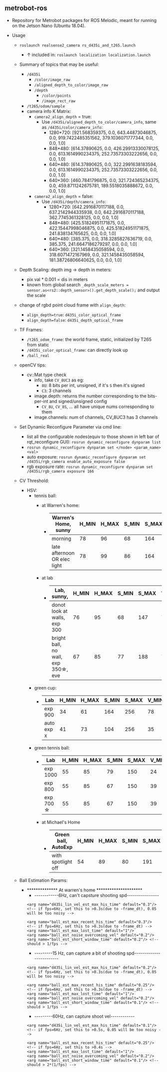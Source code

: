 ## metrobot-ros
+ Repository for Metrobot packages for ROS Melodic, meant for running on the Jetson Nano (Ubuntu 18.04).

+ Usage
    + `roslaunch realsense2_camera rs_d435i_and_t265.launch`
      + ↑ included in: `roslaunch localization localization.launch`
    
  + Summary of topics that may be useful:
    + `/d435i`
      + `/color/image_raw`
      + `/aligned_depth_to_color/image_raw`
      + `/depth`
        + `/color/points`
        + `/image_rect_raw`
    + `/t265/odom/sample`
    + camera info K Matrix:
      + `camera2_align_depth` = true:
        + Use `/d435i/aligned_depth_to_color/camera_info`, same as `/d435i/color/camera_info`:
          + 1280*720: [921.568359375, 0.0, 643.44873046875, 0.0, 919.7422485351562, 379.1036071777344, 0.0, 0.0, 1.0]
          + 848*480: [614.37890625, 0.0, 426.29913330078125, 0.0, 613.1614990234375, 252.73573303222656, 0.0, 0.0, 1.0]
          + 640*480: [614.37890625, 0.0, 322.2991638183594, 0.0, 613.1614990234375, 252.73573303222656, 0.0, 0.0, 1.0]
          + 640*360: [460.7841796875, 0.0, 321.724365234375, 0.0, 459.8711242675781, 189.5518035888672, 0.0, 0.0, 1.0]
      + `camera2_align_depth` = false:
        + Use `/d435i/depth/camera_info`:
          + 1280*720: [642.2916870117188, 0.0, 637.2142944335938, 0.0, 642.2916870117188, 362.7745361328125, 0.0, 0.0, 1.0]
          + 848*480: [425.51824951171875, 0.0, 422.15447998046875, 0.0, 425.51824951171875, 241.838134765625, 0.0, 0.0, 1.0]
          + 640*480: [385.375, 0.0, 318.3285827636719, 0.0, 385.375, 241.6647186279297, 0.0, 0.0, 1.0]
          + 640*360: [321.1458435058594, 0.0, 318.6071472167969, 0.0, 321.1458435058594, 181.38726806640625, 0.0, 0.0, 1.0]
      
  
  + Depth Scaling: depth img -> depth in meters:
    + pix val * 0.001 = dis in meters
    + known from global search `_depth_scale_meters = sensor.as<rs2::depth_sensor>().get_depth_scale();` and output the scale
  
  + change of rgbd point cloud frame with `align_depth`:
    + `align_depth=true`: `d435i_color_optical_frame`
    + `align_depth=false`: `d435i_depth_optical_frame`
  
  + TF Frames:
    + `/t265_odom_frame`: the world frame, static, initialized by T265 from static
    + `/d435i_color_optical_frame`: can directly look up
    + `/ball_real`
  
  + openCV tips:
    + cv::Mat type check
      + info, take `CV_8UC3` as eg:
        + `8U`: 8 bits per int, unsigned, if it's `S` then it's signed
        + `C3`: 3 channels
      + image.depth: returns the number corresponding to the bits-per-int and signed/unsigned config
        + `CV_8U`, `CV_8S`, ... all have unique nums corresponding to them
      + image.channels: num of channels, CV_8UC3 has 3 channels
  
  + Set Dynamic Reconfigure Parameter via cmd line:
    + list all the configurable nodes(equiv to those shown in left bar of rqt_reconfigure GUI): `rosrun dynamic_reconfigure dynparam list`
    + `rosrun dynamic_reconfigure dynparam set </node> <param_name> <val>`
    + auto exposure: `rosrun dynamic_reconfigure dynparam set /d435i/rgb_camera enable_auto_exposure false`
    + rgb exposure rate: `rosrun dynamic_reconfigure dynparam set /d435i/rgb_camera exposure 166`
    
  + CV Threshold:
    + HSV:
      + tennis ball:
        + at Warren's home:
          + | Warren's Home, sunny                | H_MIN | H_MAX | S_MIN | S_MAX | V_MIN | V_MAX |
            |-------------------------------------|-------|-------|-------|-------|-------|-------|
            | morning                             |   78  |   96  |   68  |  164  |  39   |  223  |
            | late afternoon OR elec light        |   78  |   99  |   86  |  164  |  62   |  233  |

        + at lab
          + | Lab, sunny,                         | H_MIN | H_MAX | S_MIN | S_MAX | V_MIN | V_MAX |
            |-------------------------------------|-------|-------|-------|-------|-------|-------|
            | donot look at walls, exp 300        |   76  |   95  |  68   |  147  |  78   |  214  |
            | bright ball, no wall, exp 350☆, eve |   67  |   85  |  77   |  188  |  77   |  256  |
      + green cup:
        + | Lab                            | H_MIN | H_MAX | S_MIN | S_MAX | V_MIN | V_MAX |
          |--------------------------------|-------|-------|-------|-------|-------|-------|
          | exp 900                        |   34  |   61  |  164  |  256  |  78   |  214  |
          | auto exp                    x  |   41  |   73  |  104  |  256  |  35   |  140  |
      + green tennis ball:
          + | Lab                            | H_MIN | H_MAX | S_MIN | S_MAX | V_MIN | V_MAX |
            |--------------------------------|-------|-------|-------|-------|-------|-------|
            | exp 1000                       |   55  |   85  |  79   |  150  |  24   |  256  |
            | exp 800                        |   55  |   85  |  67   |  150  |  39   |  256  |
            | exp 700                    ☆   |   55  |   85  |  67   |  150  |  39   |  256  |
        + at Michael's Home
            + | Green ball, AutoExp                 | H_MIN | H_MAX | S_MIN | S_MAX | V_MIN | V_MAX |
              |-------------------------------------|-------|-------|-------|-------|-------|-------|
              | with spotlight off                  |   54  |   89  |   80  |  191  |  40   |  256  |
  
  + Ball Estimation Params:
    + ************** At warren's home *********************
      + ------------6Hz, can't capsture shooting spd----------------
      ```
      <arg name="d435i_lin_vel_est_max_his_time" default="0.3"/> <!-- if fps=6Hz, set this to >0.3s(due to -frame_dt), 0.05 will be too noisy -->
      
      <arg name="ball_est_max_recent_his_time" default="0.3"/>  <!-- if fps=6Hz, set this to >0.3s(due to -frame_dt) -->
      <arg name="ball_est_max_lost_time" default="1"/>
      <arg name="ball_est_noise_overcoming_vel" default="0.2"/>
      <arg name="ball_est_short_window_time" default="0.2"/> <!-- should > 1/fps -->
      ```
      + ---------15 Hz, can capture a bit of shooting spd-------------------------
      ```
      <arg name="d435i_lin_vel_est_max_his_time" default="0.2"/> <!-- if fps=6Hz, set this to >0.3s(due to -frame_dt), 0.05 will be too noisy -->
      
      <arg name="ball_est_max_recent_his_time" default="0.25"/>  <!-- if fps=6Hz, set this to >0.3s(due to -frame_dt) -->
      <arg name="ball_est_max_lost_time" default="1"/>
      <arg name="ball_est_noise_overcoming_vel" default="0.2"/>
      <arg name="ball_est_short_window_time" default="0.1"/> <!-- should > 1/fps -->
      ```
      + ---------60Hz, can capture shoot vel------------
      ```
      <arg name="d435i_lin_vel_est_max_his_time" default="0.1"/> <!-- if fps=6Hz, set this to >0.5s, 0.05 will be too noisy -->
      
      <arg name="ball_est_max_recent_his_time" default="0.25"/>  <!-- if fps=6Hz, set this to >0.4s -->
      <arg name="ball_est_max_lost_time" default="1"/>
      <arg name="ball_est_noise_overcoming_vel" default="0.2"/>
      <arg name="ball_est_short_window_time" default="0.1"/> <!-- should > 2*(1/fps) -->
      ```